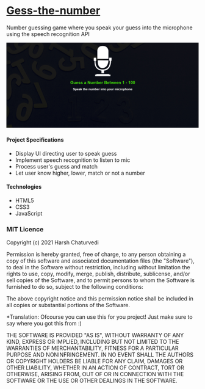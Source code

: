 # [Gess-the-number](https://gessthenumber.netlify.app/)
Number guessing game where you speak your guess into the microphone using the speech recognition API


[![](https://github.com/reddevil013/Gess-the-number/blob/master/assets/Screenshot%202021-09-28%20211824.png?raw=true)](https://gessthenumber.netlify.app/)


#### Project Specifications
- Display UI directing user to speak guess
- Implement speech recognition to listen to mic
- Process user's guess and match
- Let user know higher, lower, match or not a number

#### Technologies
- HTML5
- CSS3
- JavaScript


### MIT Licence

Copyright (c) 2021 Harsh Chaturvedi

Permission is hereby granted, free of charge, to any person obtaining a copy of this software and associated documentation files (the "Software"), to deal in the Software without restriction, including without limitation the rights to use, copy, modify, merge, publish, distribute, sublicense, and/or sell copies of the Software, and to permit persons to whom the Software is furnished to do so, subject to the following conditions:

The above copyright notice and this permission notice shall be included in all copies or substantial portions of the Software.

*Translation: Ofcourse you can use this for you project! Just make sure to say where you got this from :)

THE SOFTWARE IS PROVIDED "AS IS", WITHOUT WARRANTY OF ANY KIND, EXPRESS OR IMPLIED, INCLUDING BUT NOT LIMITED TO THE WARRANTIES OF MERCHANTABILITY, FITNESS FOR A PARTICULAR PURPOSE AND NONINFRINGEMENT. IN NO EVENT SHALL THE AUTHORS OR COPYRIGHT HOLDERS BE LIABLE FOR ANY CLAIM, DAMAGES OR OTHER LIABILITY, WHETHER IN AN ACTION OF CONTRACT, TORT OR OTHERWISE, ARISING FROM, OUT OF OR IN CONNECTION WITH THE SOFTWARE OR THE USE OR OTHER DEALINGS IN THE SOFTWARE.
